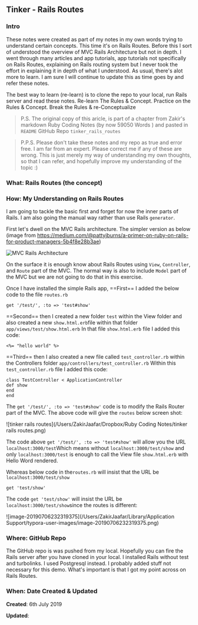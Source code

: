 ## Tinker - Rails Routes

### Intro

These notes were created as part of my notes in my own words trying to understand certain concepts. This time it's on Rails Routes. Before this I sort of understood the overview of MVC Rails Architecture but not in depth. I went through many articles and app tutorials, app tutorials not specifically on Rails Routes, explaining on Rails routing system but I never took the effort in explaining it in depth of what I understood. As usual, there's alot more to learn. I am sure I will continue to update this as time goes by and refer these notes. 

The best way to learn (re-learn) is to clone the repo to your local, run Rails server and read these notes. Re-learn The Rules & Concept. Practice on the Rules & Concept. Break the Rules & re-Conceptualize



> P.S. The original copy of this aricle, is part of a chapter from Zakir's markdown Ruby Coding Notes (by now 59050 Words ) and pasted in `README` GitHub Repo `tinker_rails_routes`



> P.P.S. Please don't take these notes and my repo as true and error free. I am far from an expert. Please correct me if any of these are wrong. This is just merely my way of understanding my own thoughts, so that I can refer, and hopefully improve my understanding of the topic :)

### What: Rails Routes (the concept)



### How: My Understanding on Rails Routes

I am going to tackle the basic first and forget for now the inner parts of Rails. I am also going the manual way rather than use Rails `generator`. 

First let's dwell on the MVC Rails architecture. The simpler version as below (image from https://medium.com/@pattyjburns/a-primer-on-ruby-on-rails-for-product-managers-5b4f8e28b3ae)

![MVC Rails Architecture](https://miro.medium.com/max/700/1*SIW0API8ctEEyVbZ2V4KIg.png)

On the surface it is enough know about Rails Routes using `View`, `Controller`, and `Route` part of the MVC. The normal way is also to include `Model` part of the MVC but we are not going to do that in this exercise. 

Once I have installed the simple Rails app, ==First== I added the below code to the file `routes.rb` 

```
get '/test/', :to => 'test#show'
```



==Second== then I created a new folder `test` within the View folder and also created a new `show.html.erb`file within that folder `app/views/test/show.html.erb` In that file `show.html.erb` file I added this code:

```
<%= "hello world" %>
```

==Third== then I also created a new file called `test_controller.rb` within the Controllers folder `app/controllers/test_controller.rb` Within this `test_controller.rb` file I added this code:

```
class TestController < ApplicationController
def show
end
end
```



The `get '/test/', :to => 'test#show'`  code is to modify the Rails Router part of the MVC. The above code will give the `routes` below screen shot:

![tinker rails routes](/Users/ZakirJaafar/Dropbox/Ruby Coding Notes/tinker rails routes.png)

The code above `get '/test/', :to => 'test#show'` will allow you the URL `localhost:3000/test`Which means without `localhost:3000/test/show` and only `localhost:3000/test` is enough to call the View file `show.html.erb` with Hello Word rendered. 

Whereas below code in the`routes.rb` will insist that the URL be `localhost:3000/test/show`

```
get 'test/show'
```

The code `get 'test/show'` will insist the URL be `localhost:3000/test/show`since the routes is different:



![image-20190706232319375](/Users/ZakirJaafar/Library/Application Support/typora-user-images/image-20190706232319375.png)

### Where: GitHub Repo

The GitHub repo is was pushed from my local. Hopefully you can fire the Rails server after you have cloned in your local. I installed Rails without test and turbolinks. I used Postgresql instead. I probably added stuff not necessary for this demo. What's important is that I got my point across on Rails Routes.  

### When: Date Created & Updated

**Created**:  6th July 2019

**Updated**: 
